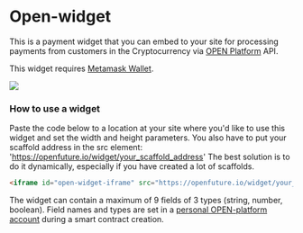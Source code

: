 # Open-widget
This is a payment widget that you can embed to your site for processing payments from customers in the Cryptocurrency via  [OPEN Platform](https://api.openfuture.io/) API.

This widget requires [Metamask Wallet](https://metamask.io/).

[![](http://joxi.net/VrwNex4COodeMA.png)]()

### How to use a widget

Paste the code below to a location at your site where you'd like to use this widget and set the width and height parameters.
You also have to put your scaffold address in the src element: 'https://openfuture.io/widget/your_scaffold_address'
The best solution is to do it dynamically, especially if you have created a lot of scaffolds.


 ```html
 <iframe id="open-widget-iframe" src="https://openfuture.io/widget/your_scaffold_address_here" width="400" height="600" scrolling="no" frameborder="0" allowfullscreen></iframe>

 ```


The widget can contain a maximum of 9 fields of 3 types (string, number, boolean). 
Field names and types are set in a [personal OPEN-platform account](https://api.openfuture.io/scaffolds/new) during a smart contract creation.

